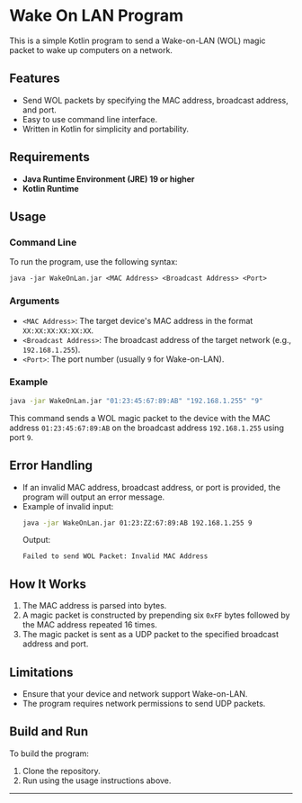 
# Wake On LAN Program

This is a simple Kotlin program to send a Wake-on-LAN (WOL) magic packet to wake up computers on a network.

## Features
- Send WOL packets by specifying the MAC address, broadcast address, and port.
- Easy to use command line interface.
- Written in Kotlin for simplicity and portability.

## Requirements
- **Java Runtime Environment (JRE) 19 or higher**
- **Kotlin Runtime**

## Usage

### Command Line
To run the program, use the following syntax:
```
java -jar WakeOnLan.jar <MAC Address> <Broadcast Address> <Port>
```

### Arguments
- `<MAC Address>`: The target device's MAC address in the format `XX:XX:XX:XX:XX:XX`.
- `<Broadcast Address>`: The broadcast address of the target network (e.g., `192.168.1.255`).
- `<Port>`: The port number (usually `9` for Wake-on-LAN).

### Example
```sh
java -jar WakeOnLan.jar "01:23:45:67:89:AB" "192.168.1.255" "9"
```

This command sends a WOL magic packet to the device with the MAC address `01:23:45:67:89:AB` on the broadcast address `192.168.1.255` using port `9`.

## Error Handling
- If an invalid MAC address, broadcast address, or port is provided, the program will output an error message.
- Example of invalid input:
  ```sh
  java -jar WakeOnLan.jar 01:23:ZZ:67:89:AB 192.168.1.255 9
  ```
  Output:
  ```
  Failed to send WOL Packet: Invalid MAC Address
  ```

## How It Works
1. The MAC address is parsed into bytes.
2. A magic packet is constructed by prepending six `0xFF` bytes followed by the MAC address repeated 16 times.
3. The magic packet is sent as a UDP packet to the specified broadcast address and port.

## Limitations
- Ensure that your device and network support Wake-on-LAN.
- The program requires network permissions to send UDP packets.

## Build and Run
To build the program:
1. Clone the repository.
2. Run using the usage instructions above.
---

